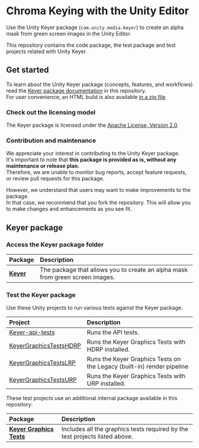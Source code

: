 # Chroma Keying with the Unity Editor

Use the Unity Keyer package (`com.unity.media.keyer`) to create an alpha mask from green screen images in the Unity Editor.

This repository contains the code package, the test package and test projects related with Unity Keyer.

## Get started

To learn about the Unity Keyer package (concepts, features, and workflows) read the [Keyer package documentation](Packages/com.unity.media.keyer/Documentation~/index.md) in this repository.  
For user convenience, an HTML build is also available [in a zip file](Packages/com.unity.media.keyer/Built-documentation.zip).

### Check out the licensing model

The Keyer package is licensed under the [Apache License, Version 2.0](LICENSE.md).

### Contribution and maintenance

We appreciate your interest in contributing to the Unity Keyer package.  
It's important to note that **this package is provided as is, without any maintenance or release plan.**  
Therefore, we are unable to monitor bug reports, accept feature requests, or review pull requests for this package.

However, we understand that users may want to make improvements to the package.  
In that case, we recommend that you fork the repository. This will allow you to make changes and enhancements as you see fit.

## Keyer package

### Access the Keyer package folder

| Package | Description |
| :--- | :--- |
| **[Keyer](Packages/com.unity.media.keyer)** | The package that allows you to create an alpha mask from green screen images. |

### Test the Keyer package

Use these Unity projects to run various tests against the Keyer package.

| Project | Description |
| :--- | :--- |
| [Keyer-api-tests](TestProjects/Keyer-api-tests) | Runs the API tests. |
| [KeyerGraphicsTestsHDRP](TestProjects/KeyerGraphicsTestsHDRP) | Runs the Keyer Graphics Tests with HDRP installed. |
| [KeyerGraphicsTestsLRP](TestProjects/KeyerGraphicsTestsLRP) | Runs the Keyer Graphics Tests on the Legacy (built-in) render pipeline |
| [KeyerGraphicsTestsURP](TestProjects/KeyerGraphicsTestsURP) | Runs the Keyer Graphics Tests with URP installed. |

These test projects use an additional internal package available in this repository:

| Package | Description |
| :--- | :--- |
| **[Keyer Graphics Tests](Packages/com.unity.media.keyer.graphics-tests)** | Includes all the graphics tests required by the test projects listed above. |
